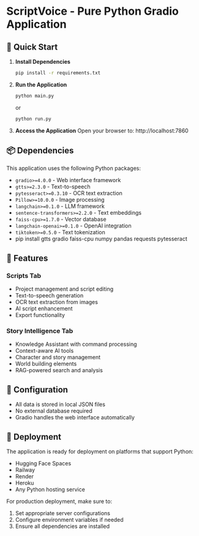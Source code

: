 
# ScriptVoice - Pure Python Gradio Application

## 🎯 Quick Start

1. **Install Dependencies**
   ```bash
   pip install -r requirements.txt
   ```

2. **Run the Application**
   ```bash
   python main.py
   ```
   or
   ```bash
   python run.py
   ```

3. **Access the Application**
   Open your browser to: http://localhost:7860

## 📦 Dependencies

This application uses the following Python packages:
- `gradio>=4.0.0` - Web interface framework
- `gtts>=2.3.0` - Text-to-speech
- `pytesseract>=0.3.10` - OCR text extraction
- `Pillow>=10.0.0` - Image processing
- `langchain>=0.1.0` - LLM framework
- `sentence-transformers>=2.2.0` - Text embeddings
- `faiss-cpu>=1.7.0` - Vector database
- `langchain-openai>=0.1.0` - OpenAI integration
- `tiktoken>=0.5.0` - Text tokenization
- pip install gtts gradio faiss-cpu numpy pandas requests pytesseract

## 🌟 Features

### Scripts Tab
- Project management and script editing
- Text-to-speech generation
- OCR text extraction from images
- AI script enhancement
- Export functionality

### Story Intelligence Tab
- Knowledge Assistant with command processing
- Context-aware AI tools
- Character and story management
- World building elements
- RAG-powered search and analysis

## 🔧 Configuration

- All data is stored in local JSON files
- No external database required
- Gradio handles the web interface automatically

## 🚀 Deployment

The application is ready for deployment on platforms that support Python:
- Hugging Face Spaces
- Railway
- Render
- Heroku
- Any Python hosting service

For production deployment, make sure to:
1. Set appropriate server configurations
2. Configure environment variables if needed
3. Ensure all dependencies are installed
